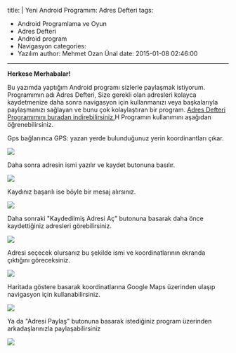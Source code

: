 title: |
  Yeni Android Programım: Adres Defteri
tags:
  - Android Programlama ve Oyun
  - Adres Defteri
  - Android program
  - Navigasyon
categories:
  - Yazılım
author: Mehmet Ozan Ünal
date: 2015-01-08 02:46:00
---

**Herkese Merhabalar!**

Bu yazımda yaptığım Android programı sizlerle paylaşmak istiyorum. Programımın adı Adres Defteri, Size gerekli olan adresleri kolayca kaydetmenize daha sonra navigasyon için kullanmanızı veya başkalarıyla paylaşmanızı sağlayan ve bunu çok kolaylaştıran bir program. [Adres Defteri Programımını buradan indirebilirsiniz.](https://drive.google.com/file/d/0B5j__Lyt9ozbdElDaVBKWmlKY1k/view?usp=sharing)H
Programın kullanımını aşağıdan öğrenebilirsiniz.

Gps bağlanınca GPS: yazan yerde bulunduğunuz yerin koordinantları çıkar.

![](https://2.bp.blogspot.com/-QXEe-6LkU14/VK29Nfmx__I/AAAAAAAAGak/xogtu16x_og/s720/Screenshot_2015-01-07-14-06-02.png)

Daha sonra adresin ismi yazılır ve kaydet butonuna basılır.

![](https://1.bp.blogspot.com/-P4DNz4UUnUU/VK29NYQk5pI/AAAAAAAAGag/TgviIDhFYZ0/s720/Screenshot_2015-01-07-14-06-30.png)

Kaydınız başarılı ise böyle bir mesaj alırsınız.

![](https://1.bp.blogspot.com/-DdVlz54jbWc/VK29OXvRjDI/AAAAAAAAGaw/sc623tQd6NI/s720/Screenshot_2015-01-07-14-06-36.png)

Daha sonraki "Kaydedilmiş Adresi Aç" butonuna basarak daha önce kaydettiğiniz adresleri görebilirsiniz. 

![](https://2.bp.blogspot.com/-bDrbcX4A2yA/VK29Oj7_eoI/AAAAAAAAGa0/yN8oHX0nAMU/s720/Screenshot_2015-01-07-14-06-41.png)

Adresi seçecek olursanız bu şekilde ismi ve koordinatlarının ekranda çıktığını göreceksiniz.

![](https://2.bp.blogspot.com/-_xa-VtJLmOc/VK29PJ2E0QI/AAAAAAAAGa4/TkeLoyAoiUY/s720/Screenshot_2015-01-07-14-06-47.png)

Haritada göstere basarak koordinatlarına Google Maps üzerinden ulaşıp navigasyon için kullanabilirsiniz.  

![](https://3.bp.blogspot.com/-I02gATw5-8A/VK29Py9bqJI/AAAAAAAAGbE/oyyateiG6dA/s720/Screenshot_2015-01-07-14-06-56.png)

Ya da "Adresi Paylaş" butonuna basarak istediğiniz program üzerinden arkadaşlarınızla paylaşabilirsiniz

![](https://1.bp.blogspot.com/-xXg8Cp2QTiU/VK29QIIBinI/AAAAAAAAGbI/RT0CzKrlav4/s720/Screenshot_2015-01-07-14-07-12.png)